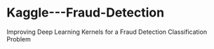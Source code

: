 # Kaggle---Fraud-Detection
Improving Deep Learning Kernels for a Fraud Detection Classification Problem
